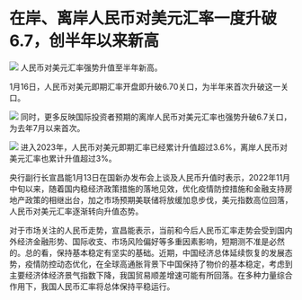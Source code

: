 # 在岸、离岸人民币对美元汇率一度升破6.7，创半年以来新高

![](https://inews.gtimg.com/newsapp_bt/0/15613015332/1000)
人民币对美元汇率强势升值至半年新高。

1月16日，人民币对美元即期汇率开盘即升破6.70关口，为半年来首次升破这一关口。

![](https://inews.gtimg.com/newsapp_bt/0/15613015440/1000)
同时，更多反映国际投资者预期的离岸人民币对美元汇率也强势升破6.7关口，为去年7月以来首次。

![](https://inews.gtimg.com/newsapp_bt/0/15613015446/1000)
进入2023年，人民币对美元即期汇率已经累计升值超过3.6%，离岸人民币对美元汇率也累计升值超过3%。

央行副行长宣昌能1月13日在国新办发布会上谈及人民币升值时表示，2022年11月中旬以来，随着国内稳经济政策措施的落地见效，优化疫情防控措施和金融支持房地产政策的相继出台，加之市场预期美联储将放缓加息步伐，美元指数高位回落，人民币对美元汇率逐渐转向升值态势。

对于市场关注的人民币走势，宣昌能表示，当前和今后人民币汇率走势会受到国内外经济金融形势、国际收支、市场风险偏好等多重因素影响，短期测不准是必然的。总的看，保持基本稳定有坚实的基础。近期，中国经济总体延续恢复的发展态势，疫情防控动态优化，在全球高通胀背景下中国保持了物价的基本稳定，考虑到主要经济体经济景气指数下降，我国贸易顺差增速可能有所回落。在多种力量综合作用下，我国人民币汇率将总体保持平稳运行。

